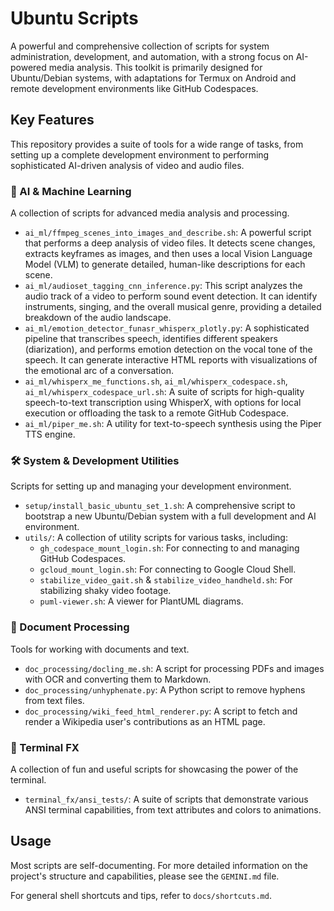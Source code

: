 # Ubuntu Scripts

A powerful and comprehensive collection of scripts for system administration, development, and automation, with a strong focus on AI-powered media analysis. This toolkit is primarily designed for Ubuntu/Debian systems, with adaptations for Termux on Android and remote development environments like GitHub Codespaces.

## Key Features

This repository provides a suite of tools for a wide range of tasks, from setting up a complete development environment to performing sophisticated AI-driven analysis of video and audio files.

### 🤖 AI & Machine Learning

A collection of scripts for advanced media analysis and processing.

*   `ai_ml/ffmpeg_scenes_into_images_and_describe.sh`: A powerful script that performs a deep analysis of video files. It detects scene changes, extracts keyframes as images, and then uses a local Vision Language Model (VLM) to generate detailed, human-like descriptions for each scene.
*   `ai_ml/audioset_tagging_cnn_inference.py`: This script analyzes the audio track of a video to perform sound event detection. It can identify instruments, singing, and the overall musical genre, providing a detailed breakdown of the audio landscape.
*   `ai_ml/emotion_detector_funasr_whisperx_plotly.py`: A sophisticated pipeline that transcribes speech, identifies different speakers (diarization), and performs emotion detection on the vocal tone of the speech. It can generate interactive HTML reports with visualizations of the emotional arc of a conversation.
*   `ai_ml/whisperx_me_functions.sh`, `ai_ml/whisperx_codespace.sh`, `ai_ml/whisperx_codespace_url.sh`: A suite of scripts for high-quality speech-to-text transcription using WhisperX, with options for local execution or offloading the task to a remote GitHub Codespace.
*   `ai_ml/piper_me.sh`: A utility for text-to-speech synthesis using the Piper TTS engine.

### 🛠️ System & Development Utilities

Scripts for setting up and managing your development environment.

*   `setup/install_basic_ubuntu_set_1.sh`: A comprehensive script to bootstrap a new Ubuntu/Debian system with a full development and AI environment.
*   `utils/`: A collection of utility scripts for various tasks, including:
    *   `gh_codespace_mount_login.sh`: For connecting to and managing GitHub Codespaces.
    *   `gcloud_mount_login.sh`: For connecting to Google Cloud Shell.
    *   `stabilize_video_gait.sh` & `stabilize_video_handheld.sh`: For stabilizing shaky video footage.
    *   `puml-viewer.sh`: A viewer for PlantUML diagrams.

### 📄 Document Processing

Tools for working with documents and text.

*   `doc_processing/docling_me.sh`: A script for processing PDFs and images with OCR and converting them to Markdown.
*   `doc_processing/unhyphenate.py`: A Python script to remove hyphens from text files.
*   `doc_processing/wiki_feed_html_renderer.py`: A script to fetch and render a Wikipedia user's contributions as an HTML page.

### 🎨 Terminal FX

A collection of fun and useful scripts for showcasing the power of the terminal.

*   `terminal_fx/ansi_tests/`: A suite of scripts that demonstrate various ANSI terminal capabilities, from text attributes and colors to animations.

## Usage

Most scripts are self-documenting. For more detailed information on the project's structure and capabilities, please see the `GEMINI.md` file.

For general shell shortcuts and tips, refer to `docs/shortcuts.md`.